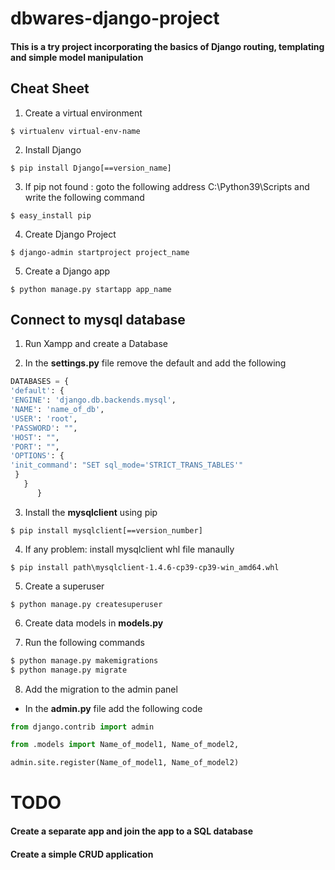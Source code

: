 # dbwares-django-project

#### This is a try project incorporating the basics of Django routing, templating and simple model manipulation

## Cheat Sheet

1. Create a virtual environment


`$ virtualenv virtual-env-name`


2. Install Django


`$ pip install Django[==version_name]`


3. If pip not found : goto the following address C:\Python39\Scripts and write the following command


`$ easy_install pip`


4. Create Django Project


`$ django-admin startproject project_name`


5. Create a Django app


`$ python manage.py startapp app_name`


## Connect to mysql database

1. Run Xampp and create a Database



2. In the **settings.py** file remove the default and add the following


```python
DATABASES = {
'default': {
'ENGINE': 'django.db.backends.mysql',
'NAME': 'name_of_db',
'USER': 'root',
'PASSWORD': "",
'HOST': "",
'PORT': "",
'OPTIONS': {
'init_command': "SET sql_mode='STRICT_TRANS_TABLES'"
 }
   }
      }
```

3. Install the **mysqlclient** using pip

`$ pip install mysqlclient[==version_number]`

4. If any problem: install mysqlclient whl file manaully 


`$ pip install path\mysqlclient-1.4.6-cp39-cp39-win_amd64.whl`

5. Create a superuser

`$ python manage.py createsuperuser`


6. Create data models in **models.py**

7. Run the following commands
```python
$ python manage.py makemigrations
$ python manage.py migrate
```

8. Add the migration to the admin panel
 * In the **admin.py** file add the following code
 ```python
 from django.contrib import admin

 from .models import Name_of_model1, Name_of_model2, 

 admin.site.register(Name_of_model1, Name_of_model2)
 
 ```


# TODO
 #### Create a separate app and join the app to a SQL database
 #### Create a simple CRUD application
 
